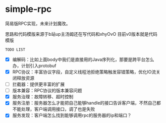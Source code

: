 # simple-rpc
简易版RPC实现，未来计划魔改。

思路和代码模版来源于b站up主汤姆还在写代码和xhyOvO
目前v0版本就是代码模版

`TODO LIST`
 - [x] 编解码：比如上面body中我们是直接用的Java序列化，那要是跨平台怎么办，计划引入protobuf 
 - [x] RPC协议：丰富协议字段，自定义线程池拒绝策略触发容错策略，优化IO流关闭释放资源
 - [ ] 拦截器：提供更丰富的扩展
 - [ ] 版本兼容：RPC协议的版本兼容问题
 - [x] 服务治理：故障转移、超时控制
 - [x] 服务注册：服务器怎么才能把自己能够handle的接口告诉客户端，不然自己都不能处理，客户端调用接口，调了也是失败
 - [x] 服务发现：客户端怎么找到能够调用rpc的服务器的ip和端口？
